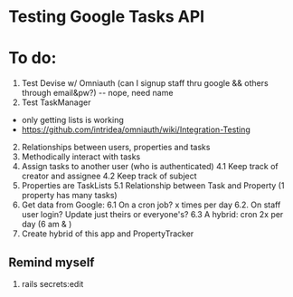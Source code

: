 # Testing Google Tasks API

# To do:
1. Test Devise w/ Omniauth (can I signup staff thru google && others through email&pw?) -- nope, need name
1. Test TaskManager
  - only getting lists is working
  - https://github.com/intridea/omniauth/wiki/Integration-Testing
2. Relationships between users, properties and tasks
3. Methodically interact with tasks
4. Assign tasks to another user (who is authenticated)
4.1 Keep track of creator and assignee
4.2 Keep track of subject
5. Properties are TaskLists
5.1 Relationship between Task and Property (1 property has many tasks)
6. Get data from Google:
6.1 On a cron job? x times per day
6.2. On staff user login? Update just theirs or everyone's?
6.3 A hybrid: cron 2x per day (6 am & )
7. Create hybrid of this app and PropertyTracker

## Remind myself
1. rails secrets:edit
